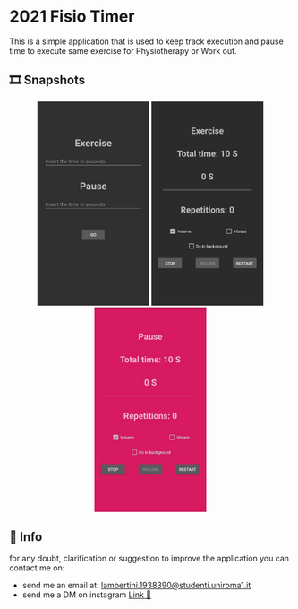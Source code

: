 # 2021 Fisio Timer

This is a simple application that is used to keep track execution and pause time to execute same exercise for Physiotherapy or Work out.

## 🎞️ Snapshots

<p align="center">
  <img src="./READMEimages/menu.jpg" width="200">
  <img src="./READMEimages/exercise.jpg" width="200">
  <img src="./READMEimages/pause.jpg" width="200">
</p>

## 🙋 Info

for any doubt, clarification or suggestion to improve the application you can contact me on:

-   send me an email at: lambertini.1938390@studenti.uniroma1.it
-   send me a DM on instagram [Link 🔗](https://www.instagram.com/lambertinialessandro/)

